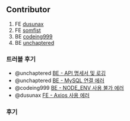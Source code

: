 ## Contributor

1. FE [dusunax](https://github.com/dusunax)
2. FE [somfist](https://github.com/somfist)
3. BE [codeing999](https://github.com/codeing999)
4. BE [unchaptered](https://github.com/unchaptered)

### 트러블 후기

- @unchaptered [BE - API 명세서 및 로깅](./co-work.md)
- @unchaptered [BE - MySQL 연결 에러](./mysql.error.md)
- @codeing999 [BE - NODE_ENV 사용 불가 에러](./cross.env.error.md)
- @dusunax [FE - Axios 사용 에러](./axios.error.md)

### 후기